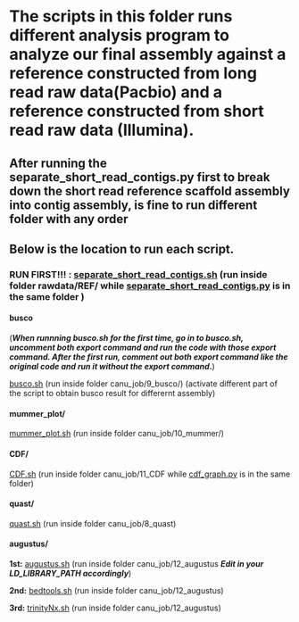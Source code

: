 # The scripts in this folder runs different analysis program to analyze our final assembly against a reference constructed from long read raw data(Pacbio) and a reference constructed from short read raw data (Illumina).

## After running the separate_short_read_contigs.py first to break down the short read reference scaffold assembly into contig assembly, is fine to run different folder with any order

## Below is the location to run each script.

### **RUN FIRST!!! : [separate_short_read_contigs.sh](separate_short_read_contigs.sh)  (run inside folder rawdata/REF/ while [separate_short_read_contigs.py](separate_short_read_contigs.py) is in the same folder )**

#### busco

(***When runnning busco.sh for the first time, go in to busco.sh, uncomment both export command and run the code with those export command. After the first run, comment out both export command like the original code and run it without the export command.***)


[busco.sh](busco/busco.sh)  (run inside folder canu_job/9_busco/) (activate different part of the script to obtain busco result for differernt assembly)

#### mummer_plot/

[mummer_plot.sh](mummer_plot/mummer_plot.sh)  (run inside folder canu_job/10_mummer/)

#### CDF/

[CDF.sh](CDF/CDF.sh)  (run inside folder canu_job/11_CDF while [cdf_graph.py](CDF/cdf_graph.py) is in the same folder)

#### quast/

[quast.sh](quast/quast.sh)  (run inside folder canu_job/8_quast)

#### augustus/

**1st:** [augustus.sh](augustus/augustus.sh)  (run inside folder canu_job/12_augustus  ***Edit in your LD_LIBRARY_PATH accordingly***)

**2nd:** [bedtools.sh](augustus/bedtools.sh)  (run inside folder canu_job/12_augustus)

**3rd:** [trinityNx.sh](augustus/trinityNx.sh)  (run inside folder canu_job/12_augustus)
